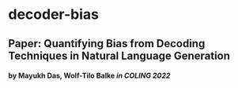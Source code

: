 # decoder-bias

## Paper: Quantifying Bias from Decoding Techniques in Natural Language Generation 
####  by Mayukh Das, Wolf-Tilo Balke *in COLING 2022* 

